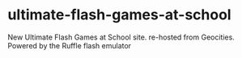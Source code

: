 # ultimate-flash-games-at-school
New Ultimate Flash Games at School site. re-hosted from Geocities.
Powered by the Ruffle flash emulator
